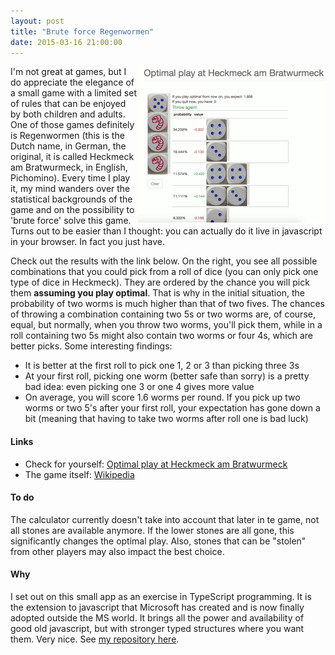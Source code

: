 ```yaml
---
layout: post
title: "Brute force Regenwormen"
date: 2015-03-16 21:00:00
---
```


[<img alt="Screenshot of full calculator" src="/img/heckmeck/screenshot.png" align="right" >](/article/heckmeck.html) I'm not great at games, but I do appreciate the elegance of a small game with a limited set of rules that can be enjoyed by both children and adults. One of those games definitely is Regenwormen (this is the Dutch name, in German, the original, it is called Heckmeck am Bratwurmeck, in English, Pichomino). Every time I play it, my mind wanders over the statistical backgrounds of the game and on the possibility to 'brute force' solve this game. Turns out to be easier than I thought: you can actually do it live in javascript in your browser. In fact you just have.

Check out the results with the link below. On the right, you see all possible combinations that you could pick from a roll of dice (you can only pick one type of dice in Heckmeck). They are ordered by the chance you will pick them **assuming you play optimal**. That is why in the initial situation, the probability of two worms is much higher than that of two fives. The chances of throwing a combination containing two 5s or two worms are, of course, equal, but normally, when you throw two worms, you'll pick them, while in a roll containing two 5s might also contain two worms or four 4s, which are better picks. Some interesting findings:
 
 * It is better at the first roll to pick one 1, 2 or 3 than picking three 3s
 * At your first roll, picking one worm (better safe than sorry) is a pretty bad idea: even picking one 3 or one 4 gives more value
 * On average, you will score 1.6 worms per round. If you pick up two worms or two 5's after your first roll, your expectation has gone down a bit (meaning that having to take two worms after roll one is bad luck)

#### Links
- Check for yourself: [Optimal play at Heckmeck am Bratwurmeck](/article/heckmeck.html)
- The game itself: [Wikipedia](http://de.wikipedia.org/wiki/Heckmeck_am_Bratwurmeck)

#### To do
The calculator currently doesn't take into account that later in te game, not all stones are available anymore. If the lower stones are all gone, this significantly changes the optimal play. Also, stones that can be "stolen" from other players may also impact the best choice.

#### Why
I set out on this small app as an exercise in TypeScript programming. It is the extension to javascript that Microsoft has created and is now finally adopted outside the MS world. It brings all the power and availability of good old javascript, but with stronger typed structures where you want them. Very nice. See [my repository here](https://github.com/Teun/heckmeck).
